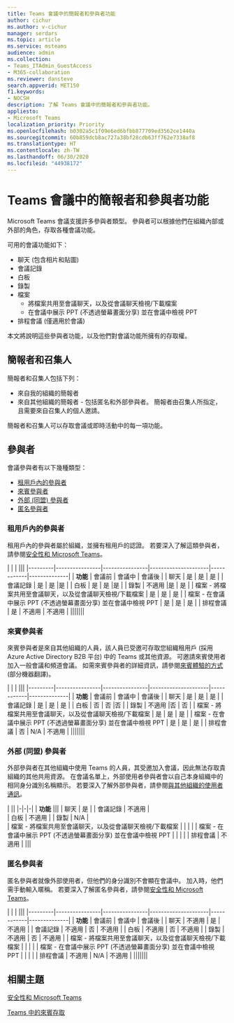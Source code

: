 ```yaml
---
title: Teams 會議中的簡報者和參與者功能
author: cichur
ms.author: v-cichur
manager: serdars
ms.topic: article
ms.service: msteams
audience: admin
ms.collection:
- Teams_ITAdmin_GuestAccess
- M365-collaboration
ms.reviewer: dansteve
search.appverid: MET150
f1.keywords:
- NOCSH
description: 了解 Teams 會議中的簡報者和參與者功能。
appliesto:
- Microsoft Teams
localization_priority: Priority
ms.openlocfilehash: b0302a5c1f09e6ed6bfbb877709ed3562ce1440a
ms.sourcegitcommit: 60b859dcb8ac727a38bf28cdb63ff762e7338af8
ms.translationtype: HT
ms.contentlocale: zh-TW
ms.lasthandoff: 06/30/2020
ms.locfileid: "44938172"
---
```

<a name="presenter-and-participant-capabilities-in-a-teams-meeting"></a>Teams 會議中的簡報者和參與者功能
======================================================

Microsoft Teams 會議支援許多參與者類型。 參與者可以根據他們在組織內部或外部的角色，存取各種會議功能。

可用的會議功能如下：

- 聊天 (包含相片和貼圖)
- 會議記錄
- 白板
- 錄製
- 檔案
    - 將檔案共用至會議聊天，以及從會議聊天檢視/下載檔案
    - 在會議中展示 PPT (不透過螢幕畫面分享) 並在會議中檢視 PPT
- 排程會議 (僅適用於會議)

本文將說明這些參與者功能，以及他們對會議功能所擁有的存取權。

## <a name="presenters-and-organizers"></a>簡報者和召集人

簡報者和召集人包括下列：

- 來自我的組織的簡報者
- 來自其他組織的簡報者 - 包括匿名和外部參與者。 簡報者由召集人所指定，且需要來自召集人的個人邀請。

簡報者和召集人可以存取會議或即時活動中的每一項功能。

## <a name="participants"></a>參與者

會議參與者有以下幾種類型：

- [租用戶內的參與者](#in-tenant-participant)
- [來賓參與者](#guest-participant)
- [外部 (同盟) 參與者](#external-federated-participant)
- [匿名參與者](#anonymous-participant)

### <a name="in-tenant-participant"></a>租用戶內的參與者

租用戶內的參與者屬於組織，並擁有租用戶的認證。 若要深入了解這類參與者，請參閱[安全性和 Microsoft Teams](teams-security-guide.md#participant-types)。

|  |  | |||
|---------|----------------|----------------|---------------------|------------|--------------|
| **功能**        | 會議前 | 會議中 | 會議後 |
| 聊天 | 是 | 是 | 是 |
| 會議記錄 | 是 | 是 |是 |
| 白板 | 是 | 是 |是 |
| 錄製 | 不適用 |是 | 是 |
| 檔案 - 將檔案共用至會議聊天，以及從會議聊天檢視/下載檔案 | 是 | 是 | 是 |
| 檔案 - 在會議中展示 PPT (不透過螢幕畫面分享) 並在會議中檢視 PPT | 是 | 是 | 是 |
| 排程會議 | 是 | 不適用 | 不適用 |
|||||||

### <a name="guest-participant"></a>來賓參與者

來賓參與者是來自其他組織的人員，該人員已受邀可存取您組織租用戶 (採用 Azure Active Directory B2B 平台) 中的 Teams 或其他資源。 可邀請來賓使用者加入一般會議和頻道會議。 如需來賓參與者的詳細資訊，請參閱[來賓體驗的方式](guest-experience.md#comparison-of-team-member-and-guest-capabilities) (部分機器翻譯)。

|  |  | |||
|---------|----------------|----------------|---------------------|------------|--------------|
| **功能**        | 會議前 | 會議中 | 會議後 |
| 聊天 | 是 | 是 | 是 |
| 會議記錄 | 是 | 是 | 是 |
| 白板 | 否 | 否 |否 |
| 錄製 | 不適用 |否 | 否 |
| 檔案 - 將檔案共用至會議聊天，以及從會議聊天檢視/下載檔案 | 是 | 是 | 是 |
| 檔案 - 在會議中展示 PPT (不透過螢幕畫面分享) 並在會議中檢視 PPT | 是 | 是 | 是 |
| 排程會議 | 否 | N/A | 不適用 |
|||||||

### <a name="external-federated-participant"></a>外部 (同盟) 參與者

外部參與者在其他組織中使用 Teams 的人員，其受邀加入會議，因此無法存取貴組織的其他共用資源。 在會議名單上，外部使用者參與者會以自己本身組織中的相同身分識別名稱顯示。 若要深入了解外部參與者，請參閱[與其他組織的使用者通訊](communicate-with-users-from-other-organizations.md#external-access)。

|  ||
|-|-|-|
| **功能** |||
| 聊天 | 是 |
| 會議記錄 | 不適用 |  
| 白板 | 不適用 |
| 錄製 | N/A |  
| 檔案 - 將檔案共用至會議聊天，以及從會議聊天檢視/下載檔案 |  |  |  |
| 檔案 - 在會議中展示 PPT (不透過螢幕畫面分享) 並在會議中檢視 PPT |  |  |  |
| 排程會議 | 不適用 |
|||

### <a name="anonymous-participant"></a>匿名參與者

匿名參與者就像外部使用者，但他們的身分識別不會顯在會議中。 加入時，他們需手動輸入暱稱。 若要深入了解匿名參與者，請參閱[安全性和 Microsoft Teams](teams-security-guide.md#participant-types)。

|   | | |||
|---------|----------------|----------------|---------------------|------------|--------------|
| **功能**        | 會議前 | 會議中 | 會議後 |
| 聊天 | 不適用 | 是 | 不適用 |
| 會議記錄 | 不適用 | 否 | 不適用 |
| 白板 | 不適用 | 否 | 不適用 |
| 錄製 | 不適用 | 否 | 不適用 |
| 檔案 - 將檔案共用至會議聊天，以及從會議聊天檢視/下載檔案 |  |  |  |
| 檔案 - 在會議中展示 PPT (不透過螢幕畫面分享) 並在會議中檢視 PPT |  |  |  |
| 排程會議 | 不適用 | N/A | 不適用 |
|||||||

## <a name="related-topics"></a>相關主題

[安全性和 Microsoft Teams](teams-security-guide.md)

[Teams 中的來賓存取](guest-access.md)
